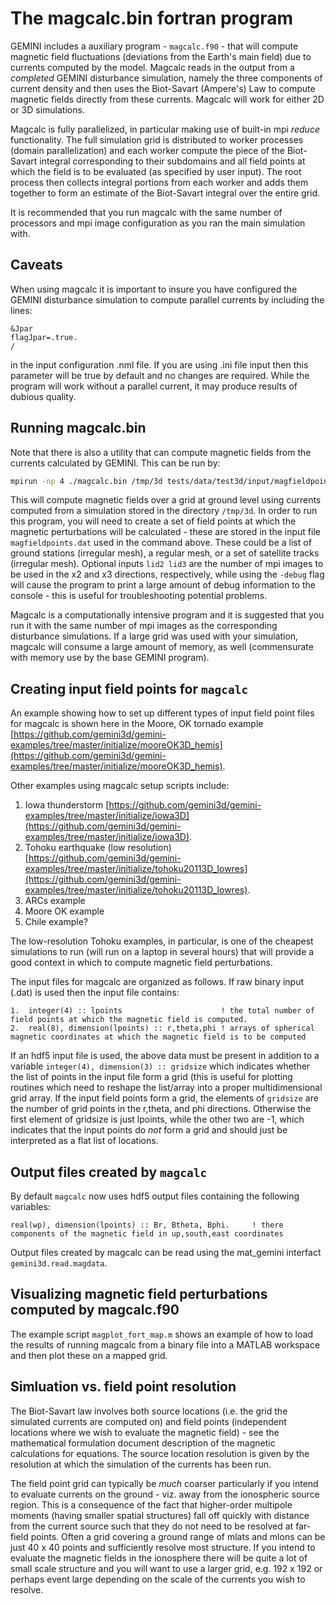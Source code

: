 # The magcalc.bin fortran program

GEMINI includes a auxiliary program - `magcalc.f90` - that will compute magnetic field fluctuations (deviations from the Earth's main field) due to currents computed by the model.  Magcalc reads in the output from a *completed* GEMINI disturbance simulation, namely the three components of current density and then uses the Biot-Savart (Ampere's) Law to compute magnetic fields directly from these currents.  Magcalc will work for either 2D or 3D simulations.

Magcalc is fully parallelized, in particular making use of built-in mpi *reduce* functionality.  The full simulation grid is distributed to worker processes (domain parallelization) and each worker compute the piece of the Biot-Savart integral corresponding to their subdomains and all field points at which the field is to be evaluated (as specified by user input).  The root process then collects integral portions from each worker and adds them together to form an estimate of the Biot-Savart integral over the entire grid.

It is recommended that you run magcalc with the same number of processors and mpi image configuration as you ran the main simulation with.

## Caveats

When using magcalc it is important to insure you have configured the GEMINI disturbance simulation to compute parallel currents by including the lines:

```
&Jpar
flagJpar=.true.
/
```

in the input configuration .nml file.  If you are using .ini file input then this parameter will be true by default and no changes are required.  While the program will work without a parallel current, it may produce results of dubious quality.

## Running magcalc.bin

Note that there is also a utility that can compute magnetic fields from the currents calculated by GEMINI.
This can be run by:

```sh
mpirun -np 4 ./magcalc.bin /tmp/3d tests/data/test3d/input/magfieldpoints.dat -manual_grid <lid2 lid3> <-debug>
```

This will compute magnetic fields over a grid at ground level using currents computed from a simulation stored in the directory `/tmp/3d`.  In order to run this program, you will need to create a set of field points at which the magnetic perturbations will be calculated - these are stored in the input file `magfieldpoints.dat` used in the command above.  These could be a list of ground stations (irregular mesh), a regular mesh, or a set of satellite tracks (irregular mesh).  Optional inputs `lid2 lid3` are the number of mpi images to be used in the x2 and x3 directions, respectively, while using the `-debug` flag will cause the program to print a large amount of debug information to the console - this is useful for troubleshooting potential problems.

Magcalc is a computationally intensive program and it is suggested that you run it with the same number of mpi images as the corresponding disturbance simulations.  If a large grid was used with your simulation, magcalc will consume a large amount of memory, as well (commensurate with memory use by the base GEMINI program).

## Creating input field points for `magcalc`

An example showing how to set up different types of input field point files for magcalc is shown here in the Moore, OK tornado example [https://github.com/gemini3d/gemini-examples/tree/master/initialize/mooreOK3D_hemis](https://github.com/gemini3d/gemini-examples/tree/master/initialize/mooreOK3D_hemis).

Other examples using magcalc setup scripts include:

1. Iowa thunderstorm [https://github.com/gemini3d/gemini-examples/tree/master/initialize/iowa3D](https://github.com/gemini3d/gemini-examples/tree/master/initialize/iowa3D).
2. Tohoku earthquake (low resolution) [https://github.com/gemini3d/gemini-examples/tree/master/initialize/tohoku20113D_lowres](https://github.com/gemini3d/gemini-examples/tree/master/initialize/tohoku20113D_lowres).
3. ARCs example
4. Moore OK example
5. Chile example?

The low-resolution Tohoku examples, in particular, is one of the cheapest simulations to run (will run on a laptop in several hours) that will provide a good context in which to compute magnetic field perturbations.

The input files for magcalc are organized as follows.  If raw binary input (.dat) is used then the input file contains:

```pseudo
1.  integer(4) :: lpoints                      ! the total number of field points at which the magnetic field is computed.
2.  real(8), dimension(lpoints) :: r,theta,phi ! arrays of spherical magnetic coordinates at which the magnetic field is to be computed
```

If an hdf5 input file is used, the above data must be present in addition to a variable `integer(4), dimension(3) :: gridsize` which indicates whether the list of points in the input file form a grid (this is useful for plotting routines which need to reshape the list/array into a proper multidimensional grid array.  If the input field points form a grid, the elements of `gridsize` are the number of grid points in the r,theta, and phi directions.  Otherwise the first element of gridsize is just lpoints, while the other two are -1, which indicates that the input points do *not* form a grid and should just be interpreted as a flat list of locations.  

## Output files created by `magcalc`

By default `magcalc` now uses hdf5 output files containing the following variables:

```pseudo
real(wp), dimension(lpoints) :: Br, Btheta, Bphi.     ! there components of the magnetic field in up,south,east coordinates
```

Output files created by magcalc can be read using the mat_gemini interfact `gemini3d.read.magdata`.


## Visualizing magnetic field perturbations computed by magcalc.f90

The example script `magplot_fort_map.m` shows an example of how to load the results of running magcalc from a binary file into a MATLAB workspace and then plot these on a mapped grid.

<!-- 
One problematic aspect of magcalc is that you have to input the grid size into both the creation and plotting script and they must be consistent.  The corresponds to setting `ltheta` and `lphi` number of grid point in magnetic longitude and latitude in `gemini3d.model.magcalc()` and `gemini3d.plot.mag_map()`.  If these variables are not set propoerly the plotting program will not be able to read in, sort, and plot the data.  In the future this can be fixed by having magplot read in the grid size information from the input file that was created for the fortran program.
-->

## Simluation vs. field point resolution

The Biot-Savart law involves both source locations (i.e. the grid the simulated currents are computed on) and field points (independent locations where we wish to evaluate the magnetic field) - see the mathematical formulation document description of the magnetic calculations for equations.  The source location resolution is given by the resolution at which the simulation of the currents has been run.

The field point grid can typically be *much* coarser particularly if you intend to evaluate currents on the ground - viz. away from the ionospheric source region.  This is a consequence of the fact that higher-order multipole moments (having smaller spatial structures) fall off quickly with distance from the current source such that they do not need to be resolved at far-field points.  Often a grid covering a ground range of mlats and mlons can be just 40 x 40 points and sufficiently resolve most structure.  If you intend to evaluate the magnetic fields in the ionosphere there will be quite a lot of small scale structure and you will want to use a larger grid, e.g. 192 x 192 or perhaps event large depending on the scale of the currents you wish to resolve.


<!--- MZ may add this later
## Example HPC queue submission script

-->
